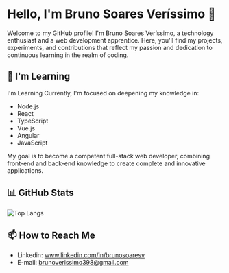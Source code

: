 # Hello, I'm Bruno Soares Veríssimo 👋

Welcome to my GitHub profile! I'm Bruno Soares Veríssimo, a technology enthusiast and a web development apprentice. Here, you'll find my projects, experiments, and contributions that reflect my passion and dedication to continuous learning in the realm of coding.

## 🌱 I'm Learning
 I'm Learning Currently, I'm focused on deepening my knowledge in:

- Node.js
- React
- TypeScript
- Vue.js
- Angular
- JavaScript

My goal is to become a competent full-stack web developer, combining front-end and back-end knowledge to create complete and innovative applications.

## 📊 GitHub Stats
![Top Langs](https://github-readme-stats.vercel.app/api/top-langs/?username=BrunoSoaresV&layout=compact)

## 📫 How to Reach Me 
- Linkedin: www.linkedin.com/in/brunosoaresv
- E-mail: brunoverissimo398@gmail.com
